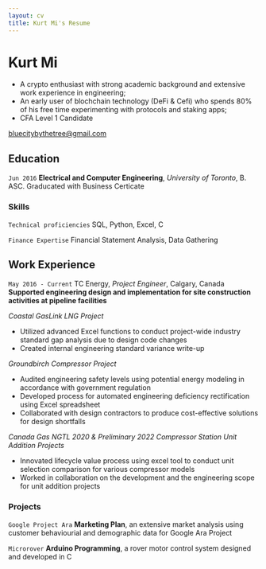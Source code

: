 ```yaml
---
layout: cv
title: Kurt Mi's Resume
---
```

# Kurt Mi
- A crypto enthusiast with strong academic background and extensive work experience in engineering;
- An early user of blochchain technology (DeFi & Cefi) who spends 80% of his free time experimenting with protocols and staking apps;
- CFA Level 1 Candidate

<div id="webaddress">
<a href="bluecitybythetree@gmail.com">bluecitybythetree@gmail.com</a>
</div>

## Education

`Jun 2016`
__Electrical and Computer Engineering__, *University of Toronto*, B. ASC.
Graducated with Business Certicate

### Skills

`Technical proficiencies`
SQL, Python, Excel, C

`Finance Expertise`
Financial Statement Analysis, Data Gathering


## Work Experience

`May 2016 - Current`
TC Energy, *Project Engineer*, Calgary, Canada
__Supported engineering design and implementation for site construction activities at pipeline facilities__

*Coastal GasLink LNG Project*
- Utilized advanced Excel functions to conduct project-wide industry standard gap analysis due to design code changes
- Created internal engineering standard variance write-up

*Groundbirch Compressor Project*
- Audited engineering safety levels using potential energy modeling in accordance with government regulation
- Developed process for automated engineering deficiency rectification using Excel spreadsheet
- Collaborated with design contractors to produce cost-effective solutions for design shortfalls

*Canada Gas NGTL 2020 & Preliminary 2022 Compressor Station Unit Addition Projects*
- Innovated lifecycle value process using excel tool to conduct unit selection comparison for various compressor models
- Worked in collaboration on the development and the engineering scope for unit addition projects 


### Projects

`Google Project Ara`
__Marketing Plan__, an extensive market analysis using customer behaviourial and demographic data for Google Ara Project 

`Microrover`
__Arduino Programming__, a rover motor control system designed and developed in C


<!-- ### Footer

Last updated: Jan 2022 -->


